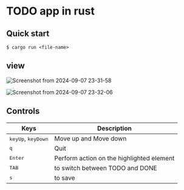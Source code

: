 # TODO app in rust

## Quick start
```console
$ cargo run <file-name>
```
## view
![Screenshot from 2024-09-07 23-31-58](https://github.com/user-attachments/assets/29a14048-8cf9-4c68-871a-264a84b392c2)

![Screenshot from 2024-09-07 23-32-06](https://github.com/user-attachments/assets/56561d5b-06ff-43e9-bc07-b026eea13dcf)

## Controls
|Keys|Description|
|---|---|
|<kbd>keyUp</kbd>, <kbd>keyDown</kbd>| Move up and Move down|
|<kbd>q</kbd>|Quit|
|<kbd>Enter</kbd>| Perform action on the highlighted element
|<kbd>TAB</kbd>| to switch between TODO and DONE
|<kbd>s</kbd>| to save 
